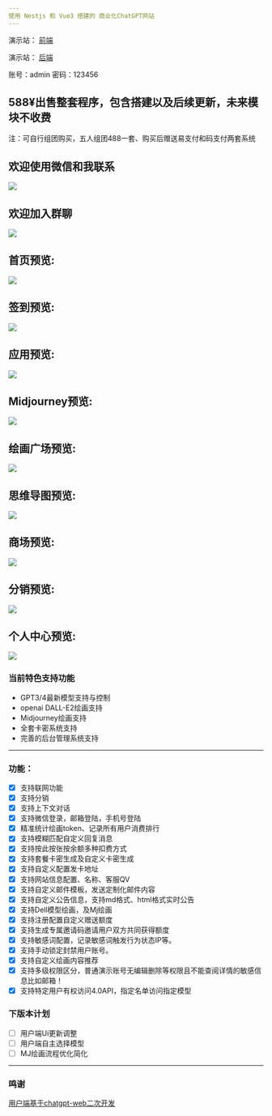 ```yaml
---
使用 Nestjs 和 Vue3 搭建的 商业化ChatGPT网站
---
```


演示站： [前端](https://daohang.site)

演示站： [后端](https://mybot.cc/nineai/admin/#/login)

账号：admin 密码：123456

588¥出售整套程序，包含搭建以及后续更新，未来模块不收费
---
注：可自行组团购买，五人组团488一套、购买后赠送易支付和码支付两套系统


欢迎使用微信和我联系
---
![](https://i.postimg.cc/C1SHqW4Y/514cc38b0fd50ef299b1de270877fd2c.jpg)

欢迎加入群聊
---
![](https://i.postimg.cc/jjG4SDDW/6e8bbb741fd0701c78dad9f0ec154349.jpg)

首页预览:
---
![](https://i.postimg.cc/k5v9sbW8/IMG-0479.jpg)

签到预览:
---
![](https://i.postimg.cc/Gm0C1QQG/IMG-0486.jpg)

应用预览:
---
![](https://i.postimg.cc/G23R5mjf/IMG-0480.jpg)

Midjourney预览:
---
![](https://i.postimg.cc/63HKJxjp/IMG-0481.jpg)

绘画广场预览:
---
![](https://i.postimg.cc/Y0hHtDZf/IMG-0482.jpg)

思维导图预览:
---
![](https://i.postimg.cc/qqSdqXdf/IMG-0483.jpg)

商场预览:
---
![](https://i.postimg.cc/WpHV5jq9/IMG-0484.jpg)

分销预览:
---
![](https://i.postimg.cc/zXHrMMnq/IMG-0485.jpg)

个人中心预览:
---
![](https://i.postimg.cc/XYw0NCHh/IMG-0487.jpg)



### 当前特色支持功能
- GPT3/4最新模型支持与控制
- openai DALL-E2绘画支持
- Midjourney绘画支持
- 全套卡密系统支持
- 完善的后台管理系统支持
---
### 功能：
- [x] 支持联网功能
- [x] 支持分销
- [x] 支持上下文对话
- [x] 支持微信登录，邮箱登陆，手机号登陆
- [x] 精准统计绘画token、记录所有用户消费排行
- [x] 支持模糊匹配自定义回复消息
- [x] 支持按此按张按余额多种扣费方式
- [x] 支持套餐卡密生成及自定义卡密生成
- [x] 支持自定义配置发卡地址
- [x] 支持网站信息配置、名称、客服QV
- [x] 支持自定义邮件模板，发送定制化邮件内容
- [x] 支持自定义公告信息，支持md格式、html格式实时公告
- [x] 支持Dell模型绘画，及Mj绘画
- [x] 支持注册配置自定义赠送额度
- [x] 支持生成专属邀请码邀请用户双方共同获得额度
- [x] 支持敏感词配置，记录敏感词触发行为状态IP等。
- [x] 支持手动锁定封禁用户账号。
- [x] 支持自定义绘画内容推荐
- [x] 支持多级权限区分，普通演示账号无编辑删除等权限且不能查阅详情的敏感信息比如邮箱！
- [x] 支持特定用户有权访问4.0API，指定名单访问指定模型

### 下版本计划
- [ ] 用户端Ui更新调整
- [ ] 用户端自主选择模型
- [ ] MJ绘画流程优化简化
---

### 鸣谢
[用户端基于chatgpt-web二次开发](https://github.com/Chanzhaoyu/chatgpt-web)

